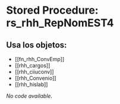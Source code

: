 # Stored Procedure: rs_rhh_RepNomEST4

## Usa los objetos:
- [[fn_rhh_ConvEmp]]
- [[rhh_cargos]]
- [[rhh_ciiuconv]]
- [[rhh_Convenio]]
- [[rhh_hislab]]

*No code available.*

